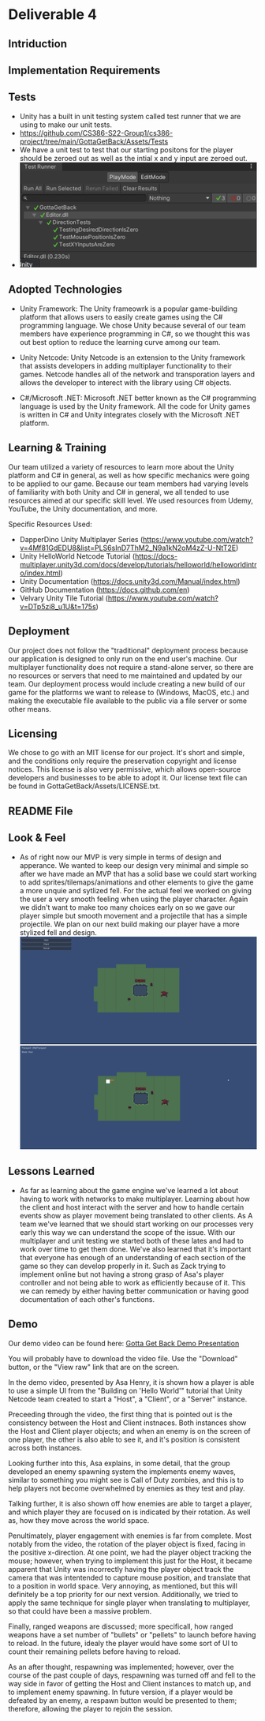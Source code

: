 # Deliverable 4

## Intriduction

## Implementation Requirements

## Tests
- Unity has a built in unit testing system called test runner that we are using to make our unit tests.
- https://github.com/CS386-S22-Group1/cs386-project/tree/main/GottaGetBack/Assets/Tests
- We have a unit test to test that our starting positons for the player should be zeroed out as well as the intial x and y input are zeroed out.
- ![This is the UnitTests picture.](D4_pictures/UnitTests.png)

## Adopted Technologies
- Unity Framework: The Unity frameowrk is a popular game-building platform that allows users to easily create games using the C# programming language. We chose Unity because several of our team members have experience programming in C#, so we thought this was out best option to reduce the learning curve among our team.

- Unity Netcode: Unity Netcode is an extension to the Unity framework that assists developers in adding multiplayer functionality to their games. Netcode handles all of the network and transporation layers and allows the developer to interect with the library using C# objects.

- C#/Microsoft .NET: Microsoft .NET better known as the C# programming language is used by the Unity framework. All the code for Unity games is written in C# and Unity integrates closely with the Microsoft .NET platform.

## Learning & Training

Our team utilized a variety of resources to learn more about the Unity platform and C# in general, as well as how specific mechanics were going to be applied to our game. Because our team members had varying levels of familiarity with both Unity and C# in general, we all tended to use resources aimed at our specific skill level. We used resources from Udemy, YouTube, the Unity documentation, and more.

Specific Resources Used:
- DapperDino Unity Multiplayer Series (https://www.youtube.com/watch?v=4Mf81GdEDU8&list=PLS6sInD7ThM2_N9a1kN2oM4zZ-U-NtT2E)
- Unity HelloWorld Netcode Tutorial (https://docs-multiplayer.unity3d.com/docs/develop/tutorials/helloworld/helloworldintro/index.html)
- Unity Documentation (https://docs.unity3d.com/Manual/index.html)
- GitHub Documentation (https://docs.github.com/en)
- Velvary Unity Tile Tutorial (https://www.youtube.com/watch?v=DTp5zi8_u1U&t=175s)

## Deployment

Our project does not follow the "traditional" deployment process because our application is designed to only run on the end user's machine. Our multiplayer functionality does not require a stand-alone server, so there are no resources or servers that need to me maintained and updated by our team. Our deployment process would include creating a new build of our game for the platforms we want to release to (Windows, MacOS, etc.) and making the executable file available to the public via a file server or some other means.

## Licensing
We chose to go with an MIT license for our project. It's short and simple, and the conditions only require the preservation copyright and license notices. This license is also very permissive, which allows open-source developers and businesses to be able to adopt it. Our license text file can be found in GottaGetBack/Assets/LICENSE.txt.

## README File

## Look & Feel
- As of right now our MVP is very simple in terms of design and apperance. We wanted to keep our design very minimal and simple so after we have made an MVP that has a solid base we could start working to add sprites/tilemaps/animations and other elements to give the game a more unquie and sytlized fell. For the actual feel we worked on giving the user a very smooth feeling when using the player character. Again we didn't want to make too many choices early on so we gave our player simple but smooth movement and a projectile that has a simple projectile. We plan on our next build making our player have a more stylized fell and design.
![This is the unhosted game view.](D4_pictures/UnhostedView.png)
![This is the hosted game view.](D4_pictures/HostedView.png)

## Lessons Learned
- As far as learning about the game engine we've learned a lot about having to work with networks to make multiplayer. Learning about how the client and host interact with the server and how to handle certain events show as player movement being translated to other clients. As A team we've learned that we should start working on our processes very early this way we can understand the scope of the issue. With our multiplayer and unit testing we started both of these lates and had to work over time to get them done. We've also learned that it's important that everyone has enough of an understanding of each section of the game so they can develop properly in it. Such as Zack trying to implement online but not having a strong grasp of Asa's player controller and not being able to work as efficiently because of it. This we can remedy by either having better communication or having good documentation of each other's functions.

## Demo

Our demo video can be found here: [Gotta Get Back Demo Presentation](D4_MVP_Video/Gotta_Get_Back_MVP_video_presentation.mp4)

You will probably have to download the video file. Use the "Download" button, or the "View raw" link that are on the screen.

In the demo video, presented by Asa Henry, it is shown how a player is able to use a simple UI from the "Building on 'Hello World'" tutorial that Unity Netcode team created to start a "Host", a "Client", or a "Server" instance.

Preceeding through the video, the first thing that is pointed out is the consistency between the Host and Client instnaces. Both instances show the Host and Client player objects; and when an enemy is on the screen of one player, the other is also able to see it, and it's position is consistent across both instances.

Looking further into this, Asa explains, in some detail, that the group developed an enemy spawning system the implements enemy waves, similar to something you might see is Call of Duty zombies, and this is to help players not become overwhelmed by enemies as they test and play.

Talking further, it is also shown off how enemies are able to target a player, and which player they are focused on is indicated by their rotation. As well as, how they move across the world space.

Penultimately, player engagement with enemies is far from complete. Most notably from the video, the rotation of the player object is fixed, facing in the positive x-direction. At one point, we had the player object tracking the mouse; however, when trying to implement this just for the Host, it became apparent that Unity was incorrectly having the player object track the camera that was intentended to capture mouse position, and translate that to a position in world space. Very annoying, as mentioned, but this will definitely be a top priority for our next version. Additionally, we tried to apply the same technique for single player when translating to multiplayer, so that could have been a massive problem.

Finally, ranged weapons are discussed; more specificall, how ranged weapons have a set number of "bullets" or "pellets" to launch before having to reload. In the future, idealy the player would have some sort of UI to count their remaining pellets before having to reload.

As an after thought, respawning was implemented; however, over the course of the past couple of days, respawning was turned off and fell to the way side in favor of getting the Host and Client instances to match up, and to implement enemy spawning. In future version, if a player would be defeated by an enemy, a respawn button would be presented to them; therefore, allowing the player to rejoin the session.

